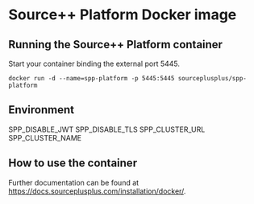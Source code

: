 # Source++ Platform Docker image

## Running the Source++ Platform container

Start your container binding the external port 5445.

```
docker run -d --name=spp-platform -p 5445:5445 sourceplusplus/spp-platform
```

## Environment

SPP_DISABLE_JWT
SPP_DISABLE_TLS
SPP_CLUSTER_URL
SPP_CLUSTER_NAME

## How to use the container

Further documentation can be found at https://docs.sourceplusplus.com/installation/docker/.

